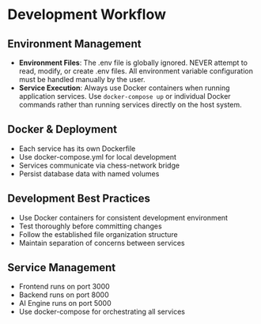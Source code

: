 # Development Workflow

## Environment Management
- **Environment Files**: The .env file is globally ignored. NEVER attempt to read, modify, or create .env files. All environment variable configuration must be handled manually by the user.
- **Service Execution**: Always use Docker containers when running application services. Use `docker-compose up` or individual Docker commands rather than running services directly on the host system.

## Docker & Deployment
- Each service has its own Dockerfile
- Use docker-compose.yml for local development
- Services communicate via chess-network bridge
- Persist database data with named volumes

## Development Best Practices
- Use Docker containers for consistent development environment
- Test thoroughly before committing changes
- Follow the established file organization structure
- Maintain separation of concerns between services

## Service Management
- Frontend runs on port 3000
- Backend runs on port 8000
- AI Engine runs on port 5000
- Use docker-compose for orchestrating all services 